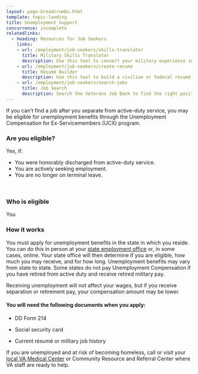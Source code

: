 ```yaml
---
layout: page-breadcrumbs.html
template: topic-landing
title: Unemployment Support
concurrence: incomplete
relatedlinks:
  - heading: Resources for Job Seekers
    links:
    - url: /employment/job-seekers/skills-translator
      title: Military Skills Translator
      description: Use this tool to convert your military experience into civilian language that hiring managers can easily understand.
    - url: /employment/job-seekers/create-resume
      title: Résumé Builder
      description: Use this tool to build a civilian or federal résumé.
    - url: /employment/job-seekers/search-jobs
      title: Job Search
      description: Search the Veterans Job Bank to find the right position for you.   
---
```


<div class="va-introtext">

If you can’t find a job after you separate from active-duty service, you may be eligible for unemployment benefits through the Unemployment Compensation for Ex-Servicemembers (UCX) program.

</div>


<div class="feature" markdown="1">

### Are you eligible?
Yes, if:

- You were honorably discharged from active-duty service.
- You are actively seeking employment.
- You are no longer on terminal leave.

<br>

### Who is eligible
You
</div>

### How it works

You must apply for unemployment benefits in the state in which you reside. You can do this in person at your [state employment office](http://www.servicelocator.org/OWSLinks.asp) or, in some cases, online. Your state office will then determine if you are eligible, how much you may receive, and for how long. Unemployment benefits may vary from state to state. Some states do not pay Unemployment Compensation if you have retired from active duty and receive retired military pay.

Receiving unemployment will not affect your wages, but if you receive separation or retirement pay, your compensation amount may be lower.

#### You will need the following documents when you apply:

- DD Form 214

- Social security card

- Current résumé or military job history

If you are unemployed and at risk of becoming homeless, call or visit your [local VA Medical Center](/facilities/) or Community Resource and Referral Center where VA staff are ready to help.
